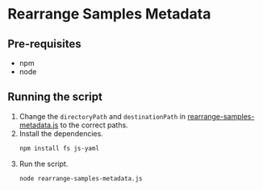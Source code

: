 # Rearrange Samples Metadata

## Pre-requisites
- npm
- node

## Running the script

1. Change the `directoryPath` and `destinationPath` in [rearrange-samples-metadata.js](./rearrange-meta.js) to the correct paths.
2. Install the dependencies.
    ```bash 
    npm install fs js-yaml
    ```
3. Run the script.
    ```bash
    node rearrange-samples-metadata.js
    ```

